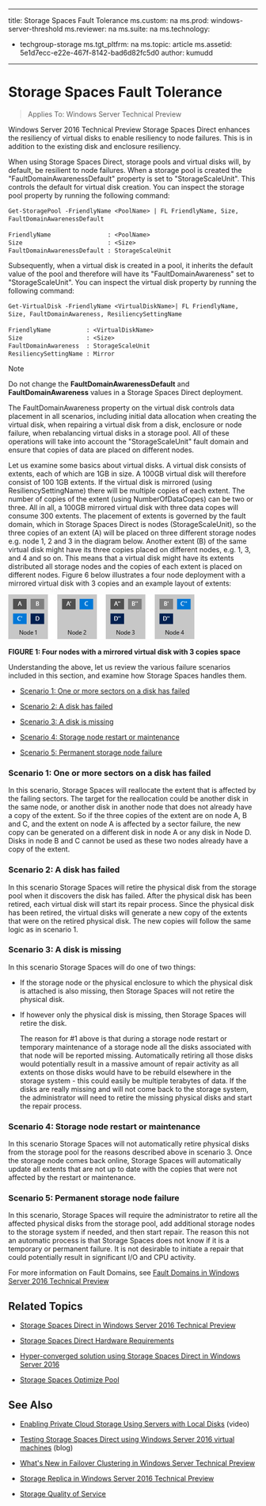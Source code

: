 
---
title: Storage Spaces Fault Tolerance
ms.custom: na
ms.prod: windows-server-threshold
ms.reviewer: na
ms.suite: na
ms.technology:
  - techgroup-storage
ms.tgt_pltfrm: na
ms.topic: article
ms.assetid: 5e1d7ecc-e22e-467f-8142-bad6d82fc5d0
author: kumudd
---
# Storage Spaces Fault Tolerance

>Applies To: Windows Server Technical Preview


Windows Server 2016 Technical Preview Storage Spaces Direct enhances the resiliency of virtual disks to enable resiliency to node failures. This is in addition to the existing disk and enclosure resiliency.  

When using Storage Spaces Direct, storage pools and virtual disks will, by default, be resilient to node failures. When a storage pool is created the "FaultDomainAwarenessDefault" property is set to "StorageScaleUnit". This controls the default for virtual disk creation. You can inspect the storage pool property by running the following command:  

```  
Get-StoragePool -FriendlyName <PoolName> | FL FriendlyName, Size, FaultDomainAwarenessDefault  

FriendlyName                : <PoolName>  
Size                        : <Size>  
FaultDomainAwarenessDefault : StorageScaleUnit  
```  

Subsequently, when a virtual disk is created in a pool, it inherits the default value of the pool and therefore will have its "FaultDomainAwareness" set to "StorageScaleUnit". You can inspect the virtual disk property by running the following command:  

```  
Get-VirtualDisk -FriendlyName <VirtualDiskName>| FL FriendlyName, Size, FaultDomainAwareness, ResiliencySettingName  

FriendlyName          : <VirtualDiskName>  
Size                  : <Size>  
FaultDomainAwareness  : StorageScaleUnit  
ResiliencySettingName : Mirror  
```  

> [!NOTE]  
> Do not change the **FaultDomainAwarenessDefault** and **FaultDomainAwareness** values in a Storage Spaces Direct deployment.  

The FaultDomainAwareness property on the virtual disk controls data placement in all scenarios, including initial data allocation when creating the virtual disk,  when repairing a virtual disk from a disk, enclosure or node failure, when rebalancing virtual disks in a storage pool. All of these operations will take into account the "StorageScaleUnit" fault domain and ensure that copies of data are placed on different nodes.  

Let us examine some basics about virtual disks. A virtual disk consists of extents, each of which are 1GB in size. A 100GB virtual disk will therefore consist of 100 1GB extents. If the virtual disk is mirrored (using ResiliencySettingName) there will be multiple copies of each  extent. The number of copies of the extent (using NumberOfDataCopes) can be two or three. All in all, a 100GB mirrored virtual disk with three data copes will consume 300 extents. The placement of extents is governed by the fault domain, which in Storage Spaces Direct is nodes (StorageScaleUnit), so the three copies of an extent (A) will be placed on three different storage nodes e.g. node 1, 2 and 3 in the diagram below. Another extent (B) of the same virtual disk might have its three copies placed on different nodes, e.g. 1, 3, and 4 and so on. This means that a virtual disk might have its extents distributed all storage nodes and the copies of each extent is placed on different nodes. Figure 6 below illustrates a four node deployment with a mirrored virtual disk with 3 copies and an example layout of extents:  

![](media/Storage-Spaces-Fault-Tolerance/StorageSpacesFaultTolerance.png)  

**FIGURE 1: Four nodes with a mirrored virtual disk with 3 copies space**  

Understanding the above, let us review the various failure scenarios  included in this section, and examine how Storage Spaces handles them.  

-   [Scenario 1: One or more sectors on a disk has failed](#BKMK_FaultTolerance_Scenario1)  

-   [Scenario 2: A disk has failed](#BKMK_FaultTolerance_Scenario2)  

-   [Scenario 3: A disk is missing](#BKMK_FaultTolerance_Scenario3)  

-   [Scenario 4: Storage node restart or maintenance](#BKMK_FaultTolerance_Scenario4)  

-   [Scenario 5: Permanent storage node failure](#BKMK_FaultTolerance_Scenario5)  

### <a name="BKMK_FaultTolerance_Scenario1"></a>Scenario 1: One or more sectors on a disk has failed  
In this scenario, Storage Spaces will reallocate the extent that is affected by the failing sectors. The target for the reallocation could be another disk in the same node, or another disk in another node that does not already have a copy of the extent. So if the three copies of the extent are on node A, B and C, and the extent on node A is affected by a sector failure, the new copy can be generated on a different disk in node A or any disk in Node D. Disks in node B and C cannot be used as these two nodes already have a copy of the extent.  

### <a name="BKMK_FaultTolerance_Scenario2"></a>Scenario 2: A disk has failed  
In this scenario Storage Spaces will retire the physical disk from the storage pool when it discovers the disk has failed. After the physical disk has been retired, each virtual disk will start its repair process. Since the physical disk has been retired, the virtual disks will generate a new copy of the extents that were on the retired physical disk. The new copies will follow the same logic as in scenario 1.  

### <a name="BKMK_FaultTolerance_Scenario3"></a>Scenario 3: A disk is missing  
In this scenario Storage Spaces will do one of two things:  

-   If the storage node or the physical enclosure to which the physical disk is attached is also missing, then Storage Spaces will not retire the physical disk.  

-   If however only the physical disk is missing, then Storage Spaces will retire the disk.  

    The reason for #1 above is that during a storage node restart or temporary maintenance of a storage node all the disks associated with that node will be reported missing. Automatically retiring all those disks would potentially result in a massive amount of repair activity as all extents on those disks would have to be rebuild elsewhere in the storage system - this could easily be multiple terabytes of data. If the disks are really missing and will not come back to the storage system, the administrator will need to retire the missing physical disks and start the repair process.  

### <a name="BKMK_FaultTolerance_Scenario4"></a>Scenario 4: Storage node restart or maintenance  
In this scenario Storage Spaces will not automatically retire physical disks from the storage pool for the reasons described above in scenario 3. Once the storage node comes back online, Storage Spaces will automatically update all extents that are not up to date with the copies that were not affected by the restart or maintenance.  

### <a name="BKMK_FaultTolerance_Scenario5"></a>Scenario 5: Permanent storage node failure  
In this scenario, Storage Spaces will require the administrator to retire all the affected physical disks from the storage pool, add additional storage nodes to the storage system if needed, and then start repair. The reason this not an automatic process is that Storage Spaces does not know if it is a temporary or permanent failure. It is not desirable to initiate a repair that could potentially result in significant I/O and CPU activity.  

For more information on Fault Domains, see [Fault Domains in Windows Server 2016 Technical Preview](Fault-Domains-in-Windows-Server-2016-Technical-Preview.md)  

## Related Topics  

-   [Storage Spaces Direct in Windows Server 2016 Technical Preview](Storage-Spaces-Direct-in-Windows-Server-2016-Technical-Preview.md)  

-   [Storage Spaces Direct Hardware Requirements](Storage-Spaces-Direct-Hardware-Requirements.md)  

-   [Hyper-converged solution using Storage Spaces Direct in Windows Server 2016](../software-defined-storage/Hyper-converged-solution-using-Storage-Spaces-Direct-in-Windows-Server-2016.md)  

-   [Storage Spaces Optimize Pool](Storage-Spaces-Optimize-Pool.md)  

## See Also  

-   [Enabling Private Cloud Storage Using Servers with Local Disks](http://channel9.msdn.com/Events/Ignite/2015/BRK3474) (video)  

-   [Testing Storage Spaces Direct using Windows Server 2016 virtual machines](http://blogs.msdn.com/b/clustering/archive/2015/05/27/10617612.aspx) (blog)  

-   [What's New in Failover Clustering in Windows Server Technical Preview](../../compute/failover-clustering/What-s-New-in-Failover-Clustering-in-Windows-Server-Technical-Preview.md)  

-   [Storage Replica in Windows Server 2016 Technical Preview](../storage-replica/Storage-Replica-in-Windows-Server-2016-Technical-Preview.md)  

-   [Storage Quality of Service](../software-defined-storage/Storage-Quality-of-Service.md)  

